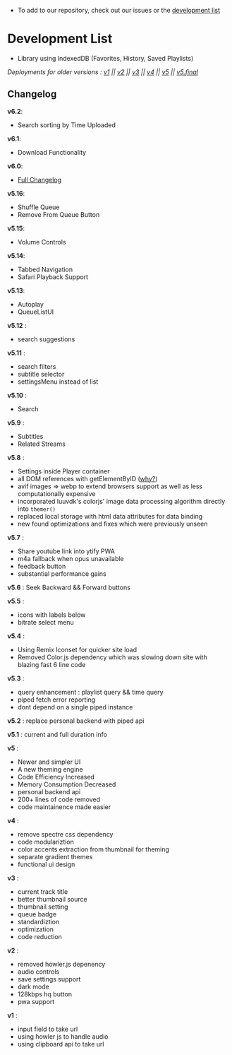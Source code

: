 - To add to our repository, check out our issues or the [development list](https://github.com/n-ce/ytify/blob/main/CONTRIBUTING.md#development-list)

# Development List

- Library using IndexedDB (Favorites, History, Saved Playlists)

*Deployments for older versions : [v1](https://deploy-preview-8--ytify.netlify.app/) || [v2](https://deploy-preview-20--ytify.netlify.app/) || [v3](https://deploy-preview-32--ytify.netlify.app/) || [v4](https://deploy-preview-51--ytify.netlify.app/) || [v5](https://deploy-preview-60--ytify.netlify.app/) || [v5.final](https://deploy-preview-118--ytify.netlify.app/)* 

## Changelog

**v6.2**:
- Search sorting by Time Uploaded

**v6.1**:
- Download Functionality

**v6.0**:
- [Full Changelog](https://github.com/n-ce/ytify/discussions/125)

**v5.16**:
- Shuffle Queue
- Remove From Queue Button

**v5.15**:
- Volume Controls

**v5.14**:
- Tabbed Navigation
- Safari Playback Support

**v5.13**:
- Autoplay
- QueueListUI

**v5.12** :
- search suggestions

**v5.11** :
- search filters
- subtitle selector
- settingsMenu instead of list

**v5.10** :
- Search

**v5.9** :
- Subtitles
- Related Streams

**v5.8** :
- Settings inside Player container
- all DOM references with getElementByID ([why?](https://www.measurethat.net/Benchmarks/ShowResult/401327))
- avif images => webp to extend browsers support as well as less computationally expensive
- incorporated luuvdk's colorjs' image data processing algorithm directly into `themer()`
- replaced local storage with html data attributes for data binding
- new found optimizations and fixes which were previously unseen

**v5.7** :
- Share youtube link into ytify PWA
- m4a fallback when opus unavailable
- feedback button
- substantial performance gains

**v5.6** : Seek Backward && Forward buttons

**v5.5** :
- icons with labels below
- bitrate select menu

**v5.4** :
- Using Remix Iconset for quicker site load
- Removed Color.js dependency which was slowing down site with blazing fast 6 line code

**v5.3** : 
- query enhancement : playlist query && time query
- piped fetch error reporting
- dont depend on a single piped instance

**v5.2** : replace personal backend with piped api

**v5.1** : current and full duration info

**v5** :
- Newer and simpler UI
- A new theming engine
- Code Efficiency Increased
- Memory Consumption Decreased
- personal backend api
- 200+ lines of code removed
- code maintainence made easier


**v4** : 
- remove spectre css dependency
- code modulariztion
- color accents extraction from thumbnail for theming
- separate gradient themes
- functional ui design

**v3** : 
- current track title
- better thumbnail source
- thumbnail setting
- queue badge
- standardiztion
- optimization
- code reduction

**v2** : 
- removed howler.js depenency
- audio controls
- save settings support
- dark mode
- 128kbps hq button
- pwa support

**v1** : 
- input field to take url
- using howler js to handle audio
- using clipboard api to take url

